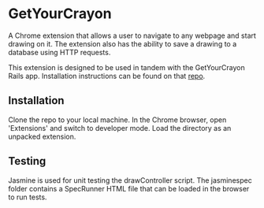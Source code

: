 # GetYourCrayon

A Chrome extension that allows a user to navigate to any webpage and start drawing on it. The extension also has the ability to save a drawing to a database using HTTP requests.

This extension is designed to be used in tandem with the GetYourCrayon Rails app. Installation instructions can be found on that [repo](https://github.com/ibarroladt/GetYourCrayon).

## Installation

Clone the repo to your local machine. In the Chrome browser, open 'Extensions' and switch to developer mode. Load the directory as an unpacked extension.

## Testing

Jasmine is used for unit testing the drawController script. The jasminespec folder contains a SpecRunner HTML file that can be loaded in the browser to run tests.
